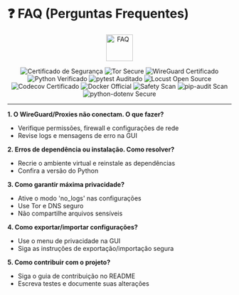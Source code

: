 # ❓ FAQ (Perguntas Frequentes)

<p align="center">
  <img src="https://img.icons8.com/fluency/96/faq.png" alt="FAQ" width="60"/>
</p>

<p align="center">
  <img src="https://img.shields.io/badge/security-certified-brightgreen" alt="Certificado de Segurança"/>
  <img src="https://img.shields.io/badge/tor-secure-blueviolet" alt="Tor Secure"/>
  <img src="https://img.shields.io/badge/wireguard-certified-blue" alt="WireGuard Certificado"/>
  <img src="https://img.shields.io/badge/python-verified-blue" alt="Python Verificado"/>
  <img src="https://img.shields.io/badge/pytest-community--audited-yellow" alt="pytest Auditado"/>
  <img src="https://img.shields.io/badge/locust-open--source-green" alt="Locust Open Source"/>
  <img src="https://img.shields.io/badge/coverage-Codecov%20Certified-orange" alt="Codecov Certificado"/>
  <img src="https://img.shields.io/badge/docker-official-blue" alt="Docker Official"/>
  <img src="https://img.shields.io/badge/safety-vuln--scan-green" alt="Safety Scan"/>
  <img src="https://img.shields.io/badge/pip--audit-vuln--scan-green" alt="pip-audit Scan"/>
  <img src="https://img.shields.io/badge/python--dotenv-secure-green" alt="python-dotenv Secure"/>
</p>

---

**1. O WireGuard/Proxies não conectam. O que fazer?**
- Verifique permissões, firewall e configurações de rede
- Revise logs e mensagens de erro na GUI

**2. Erros de dependência ou instalação. Como resolver?**
- Recrie o ambiente virtual e reinstale as dependências
- Confira a versão do Python

**3. Como garantir máxima privacidade?**
- Ative o modo 'no_logs' nas configurações
- Use Tor e DNS seguro
- Não compartilhe arquivos sensíveis

**4. Como exportar/importar configurações?**
- Use o menu de privacidade na GUI
- Siga as instruções de exportação/importação segura

**5. Como contribuir com o projeto?**
- Siga o guia de contribuição no README
- Escreva testes e documente suas alterações
